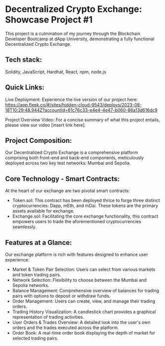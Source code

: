 # Decentralized Crypto Exchange: Showcase Project #1
This project is a culmination of my journey through the Blockchain Developer Bootcamp at dApp University, demonstrating a fully functional Decentralized Crypto Exchange.

## Tech stack:
Solidity, JavaScript, Hardhat, React, npm, node.js

## Quick Links:
Live Deployment: Experience the live version of our project here: https://app.fleek.co/#/sites/hidden-cloud-9543/deploys/2023-08-18T10:29:48.944Z?accountId=61c76c33-e4e4-4e47-b060-86a13d616dc9

Project Overview Video: For a concise summary of what this project entails, please view our video [insert link here].


## Project Composition:
Our Decentralized Crypto Exchange is a comprehensive platform comprising both front-end and back-end components, meticulously deployed across two key test networks: Mumbai and Sepolia.

## Core Technology - Smart Contracts:
At the heart of our exchange are two pivotal smart contracts:

- Token.sol: This contract has been deployed thrice to forge three distinct cryptocurrencies: Dapp, mEth, and mDai. These tokens are the primary assets available for exchange.
- Exchange.sol: Facilitating the core exchange functionality, this contract empowers users to trade the aforementioned cryptocurrencies seamlessly.

## Features at a Glance:
Our exchange platform is rich with features designed to enhance user experience:

- Market & Token Pair Selection: Users can select from various markets and token trading pairs.
- Network Selection: Flexibility to choose between the Mumbai and Sepolia networks.
- Balance Management: Comprehensive overview of balances for trading pairs with options to deposit or withdraw funds.
- Order Management: Users can create, view, and manage their trading orders.
- Trading History Visualization: A candlestick chart provides a graphical representation of trading activities.
- User Orders & Trades Overview: A detailed look into the user's own orders and the trades executed across the platform.
- Order Book: A real-time order book displaying the depth of market for selected trading pairs.
